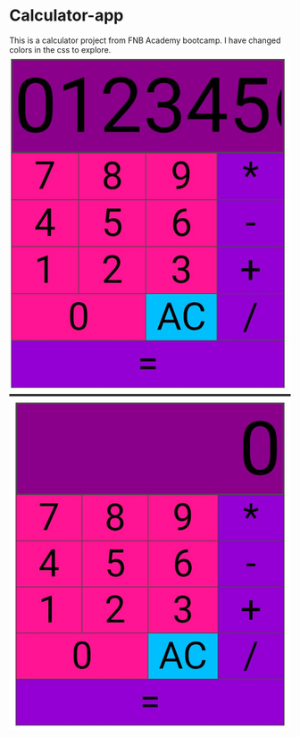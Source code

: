 # Calculator-app
This is a calculator project from FNB Academy bootcamp. I have changed colors in the css to explore.
![image alt](https://github.com/Charmaine-byte/Calculator-app/blob/1c0c98e5f54204b92c18b750cd0689ee1b3be2a1/Screenshot_20250622-114754.jpg)
![image alt](https://github.com/Charmaine-byte/Calculator-app/blob/4561b220f9a9c087fe65c56b7b19e2645fa8ecef/Screenshot_20250622-114811.jpg)
